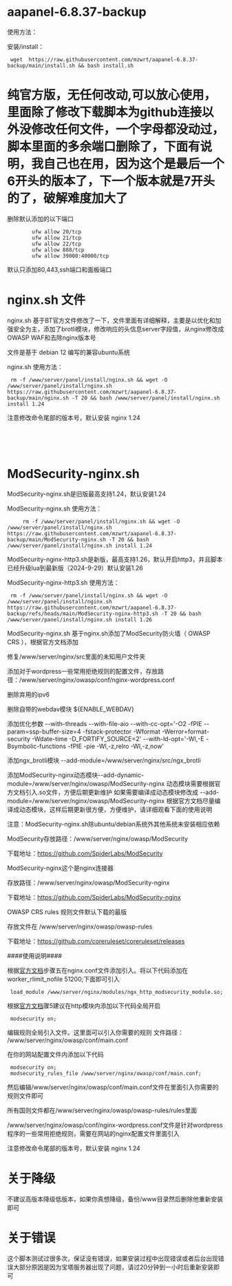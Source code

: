 # aapanel-6.8.37-backup

使用方法：

安装/install：

     wget  https://raw.githubusercontent.com/mzwrt/aapanel-6.8.37-backup/main/install.sh && bash install.sh


# 纯官方版，无任何改动,可以放心使用，里面除了修改下载脚本为github连接以外没修改任何文件，一个字母都没动过，脚本里面的多余端口删除了，下面有说明，我自己也在用，因为这个是最后一个6开头的版本了，下一个版本就是7开头的了，破解难度加大了


删除默认添加的以下端口

            ufw allow 20/tcp
            ufw allow 21/tcp
            ufw allow 22/tcp
            ufw allow 888/tcp
            ufw allow 39000:40000/tcp

默认只添加80,443,ssh端口和面板端口

# nginx.sh 文件


nginx.sh 基于BT官方文件修改了一下，文件里面有详细解释，主要是以优化和加强安全为主，添加了brotli模块，修改响应的头信息server字段值，从nginx修改成OWASP WAF和去除nginx版本号

文件是基于 debian 12 编写的兼容ubuntu系统




nginx.sh 使用方法：

     rm -f /www/server/panel/install/nginx.sh && wget -O /www/server/panel/install/nginx.sh https://raw.githubusercontent.com/mzwrt/aapanel-6.8.37-backup/main/nginx.sh -T 20 && bash /www/server/panel/install/nginx.sh install 1.24

注意修改命令尾部的版本号，默认安装 nginx 1.24


<br><br><br>

# ModSecurity-nginx.sh

ModSecurity-nginx.sh是旧版最高支持1.24，默认安装1.24

ModSecurity-nginx.sh 使用方法：
```
     rm -f /www/server/panel/install/nginx.sh && wget -O  /www/server/panel/install/nginx.sh https://raw.githubusercontent.com/mzwrt/aapanel-6.8.37-backup/main/ModSecurity-nginx.sh -T 20 && bash /www/server/panel/install/nginx.sh install 1.24
```
ModSecurity-nginx-http3.sh是新版，最高支持1.26，默认开启http3，并且脚本已经升级lua到最新版（2024-9-29）默认安装1.26

ModSecurity-nginx-http3.sh 使用方法：

```
 rm -f /www/server/panel/install/nginx.sh && wget -O  /www/server/panel/install/nginx.sh https://raw.githubusercontent.com/mzwrt/aapanel-6.8.37-backup/refs/heads/main/ModSecurity-nginx-http3.sh -T 20 && bash /www/server/panel/install/nginx.sh install 1.26
 ```

ModSecurity-nginx.sh 基于nginx.sh添加了ModSecurity防火墙（ OWASP CRS ），根据官方文档添加

修复/www/server/nginx/src里面的未知用户文件夹

添加对于wordpress一些常用拒绝规则的配置文件，存放路径：/www/server/nginx/owasp/conf/nginx-wordpress.conf

删除弃用的ipv6

删除自带的webdav模块 ${ENABLE_WEBDAV}

添加优化参数 --with-threads --with-file-aio  --with-cc-opt='-O2 -fPIE --param=ssp-buffer-size=4 -fstack-protector -Wformat -Werror=format-security -Wdate-time -D_FORTIFY_SOURCE=2' --with-ld-opt='-Wl,-E -Bsymbolic-functions -fPIE -pie -Wl,-z,relro -Wl,-z,now'

添加ngx_brotli模块 --add-module=/www/server/nginx/src/ngx_brotli

添加ModSecurity-nginx动态模块--add-dynamic-module=/www/server/nginx/owasp/ModSecurity-nginx 动态模块需要根据官方文档引入.so文件，方便后期更新维护 如果需要编译成动态模块修改成  --add-module=/www/server/nginx/owasp/ModSecurity-nginx 根据官方文档尽量编译成动态模块，这样后期更新很方便，方便维护，请详细观看下面的使用说明


注意：ModSecurity-nginx.sh除ubuntu/debian系统外其他系统未安装相应依赖

ModSecurity存放路径：/www/server/nginx/owasp/ModSecurity

下载地址：https://github.com/SpiderLabs/ModSecurity

ModSecurity-nginx这个是nginx连接器

存放路径：/www/server/nginx/owasp/ModSecurity-nginx

下载地址：https://github.com/SpiderLabs/ModSecurity-nginx

OWASP CRS rules 规则文件默认下载的最版

存放文件在 /www/server/nginx/owasp/owasp-rules

下载地址：https://github.com/coreruleset/coreruleset/releases

####使用说明####

根据<a href="https://www.netnea.com/cms/nginx-tutorial-6_embedding-modsecurity/"  target="_blank">官方文档</a>步骤五在nginx.conf文件添加引入。将以下代码添加在worker_rlimit_nofile 51200;下面即可引入

     load_module /www/server/nginx/modules/ngx_http_modsecurity_module.so;

根据<a href="https://www.netnea.com/cms/nginx-tutorial-6_embedding-modsecurity/"  target="_blank">官方文档</a>骤5建议在http模块内添加以下代码全局开启

     modsecurity on;


编辑规则全局引入文件。这里面可以引入你需要的规则
文件路径： /www/server/nginx/owasp/conf/main.conf

在你的网站配置文件内添加以下代码

     modsecurity on;
     modsecurity_rules_file /www/server/nginx/owasp/conf/main.conf;

然后编辑/www/server/nginx/owasp/conf/main.conf文件在里面引入你需要的规则文件即可

所有国则文件都在/www/server/nginx/owasp/owasp-rules/rules里面

/www/server/nginx/owasp/conf/nginx-wordpress.conf文件是针对wordpress程序的一些常用拒绝规则，需要在网站的nginx配置文件里面引入


注意修改命令尾部的版本号，默认安装 nginx 1.24


# 关于降级
不建议高版本降级低版本，如果你真想降级，备份/www目录然后删除他重新安装即可

# 关于错误
这个脚本测试过很多次，保证没有错误，如果安装过程中出现错误或者后台出现错误大部分原因是因为宝塔服务器出现了问题，请过20分钟到一小时后重新安装即可
